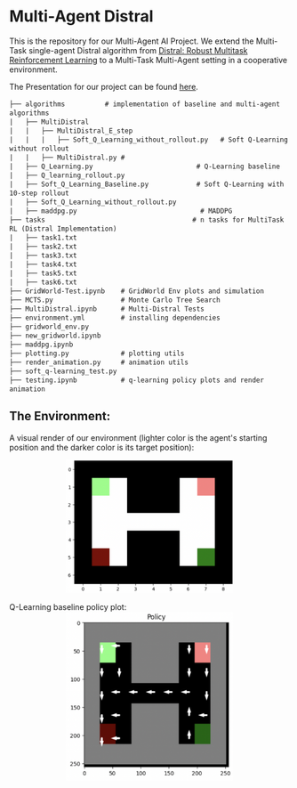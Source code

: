 # Multi-Agent Distral

This is the repository for our Multi-Agent AI Project. We extend the Multi-Task single-agent Distral algorithm from [Distral: Robust Multitask Reinforcement Learning](https://proceedings.neurips.cc/paper_files/paper/2017/file/0abdc563a06105aee3c6136871c9f4d1-Paper.pdf) to a Multi-Task Multi-Agent setting in a cooperative environment.


The Presentation for our project can be found [here](https://www.canva.com/design/DAF_wsWGmqk/PjoC2GEOzvUYo8rPZqR9lw/edit).

```
├── algorithms          # implementation of baseline and multi-agent algorithms
|   ├── MultiDistral
|   |   ├── MultiDistral_E_step
|   |   |   ├── Soft_Q_Learning_without_rollout.py   # Soft Q-Learning without rollout
|   |   ├── MultiDistral.py #
|   ├── Q_Learning.py                          # Q-Learning baseline
|   ├── Q_learning_rollout.py
|   ├── Soft_Q_Learning_Baseline.py            # Soft Q-Learning with 10-step rollout
|   ├── Soft_Q_Learning_without_rollout.py
|   ├── maddpg.py                               # MADDPG 
├── tasks                                     # n tasks for MultiTask RL (Distral Implementation)
|   ├── task1.txt
|   ├── task2.txt
|   ├── task3.txt
|   ├── task4.txt
|   ├── task5.txt
|   ├── task6.txt
├── GridWorld-Test.ipynb    # GridWorld Env plots and simulation
├── MCTS.py                 # Monte Carlo Tree Search 
├── MultiDistral.ipynb      # Multi-Distral Tests
├── environment.yml         # installing dependencies 
├── gridworld_env.py          
├── new_gridworld.ipynb
├── maddpg.ipynb
├── plotting.py             # plotting utils
├── render_animation.py     # animation utils
├── soft_q-learning_test.py  
├── testing.ipynb           # q-learning policy plots and render animation
```

## The Environment:

A visual render of our environment (lighter color is the agent's starting position and the darker color is its target position):

<div style="display: flex; justify-content: center;">
<img src="env.png" alt="structure" width="60%" />
</div>

<br>
Q-Learning baseline policy plot:

<div style="display: flex; justify-content: center;">
<img src="policy.png" alt="structure" width="60%" />
</div>
